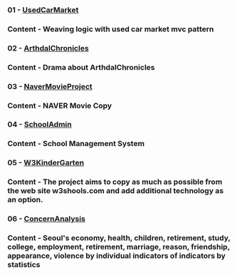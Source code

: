 ### 01 - [UsedCarMarket](https://github.com/angle2v/UsedCarMarket)
### Content - Weaving logic with used car market mvc pattern
### 02 - [ArthdalChronicles](https://github.com/angle2v/ArthdalChronicles)
### Content - Drama about ArthdalChronicles
### 03 - [NaverMovieProject](https://github.com/angle2v/NaverMovieProject)
### Content - NAVER Movie Copy
### 04 - [SchoolAdmin](https://github.com/angle2v/SchoolAdmin)
### Content - School Management System 
### 05 - [W3KinderGarten](https://github.com/angle2v/W3KinderGarten)
### Content - The project aims to copy as much as possible from the web site w3shools.com and add additional technology as an option.
### 06 - [ConcernAnalysis](https://github.com/angle2v/ConcernAnalysis)
### Content - Seoul's economy, health, children, retirement, study, college, employment, retirement, marriage, reason, friendship, appearance, violence by individual indicators of indicators by statistics
